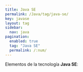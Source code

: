 ```yaml
---
title: Java SE
permalink: /Java/tag/java-se/
key: javase
layout: tag 
sidebar:
  nav: java
pagination: 
  enabled: true
  tag: "Java SE"
  permalink: /:num/
---
```


Elementos de la tecnología <strong>Java SE</strong>:
